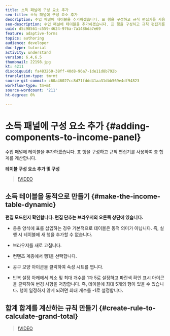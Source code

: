 ```yaml
---
title: 소득 패널에 구성 요소 추가
seo-title: 소득 패널에 구성 요소 추가
description: 수입 패널에 테이블을 추가하겠습니다. 표 행을 구성하고 규칙 편집기를 사용하여 총 합계를 계산합니다.
seo-description: 수입 패널에 테이블을 추가하겠습니다. 표 행을 구성하고 규칙 편집기를 사용하여 총 합계를 계산합니다.
uuid: d5c98561-c559-4624-976a-7a1486da7e69
feature: adaptive-forms
topics: authoring
audience: developer
doc-type: tutorial
activity: understand
version: 6.4,6.5
thumbnail: 22198.jpg
kt: 4211
discoiquuid: fa483260-38ff-40d8-96a7-1de11d8b792b
translation-type: tm+mt
source-git-commit: c60a46027cc8d71fddd41aa31dbb569e4df94823
workflow-type: tm+mt
source-wordcount: '211'
ht-degree: 0%

---
```



# 소득 패널에 구성 요소 추가 {#adding-components-to-income-panel}

수입 패널에 테이블을 추가하겠습니다. 표 행을 구성하고 규칙 편집기를 사용하여 총 합계를 계산합니다.

**테이블 구성 요소 추가 및 구성**

>[!VIDEO](https://video.tv.adobe.com/v/22198?quality=9&learn=on)



## 소득 테이블을 동적으로 만들기 {#make-the-income-table-dynamic}

**편집 모드인지 확인합니다. 편집 단추는 브라우저의 오른쪽 상단에 있습니다.**

* 응용 양식에 표를 삽입하는 경우 기본적으로 테이블은 동적 의미가 아닙니다. 즉, 실행 시 테이블에 새 행을 추가할 수 없습니다.

* 브라우저를 새로 고칩니다.

* 컨텐츠 계층에서 행1을 선택합니다.

* 공구 모양 아이콘을 클릭하여 속성 시트를 엽니다.

* 반복 설정 아래에서 최소 및 최대 개수를 1과 5로 설정하고 파란색 확인 표시 아이콘을 클릭하여 변경 사항을 저장합니다. 즉, 테이블에 최대 5개의 행이 있을 수 있습니다. 행이 일정하지 않게 되려면 최대 개수를 -1로 설정합니다.

## 합계 합계를 계산하는 규칙 만들기 {#create-rule-to-calculate-grand-total}


>[!VIDEO](https://video.tv.adobe.com/v/22197?quality=9&learn=on)


